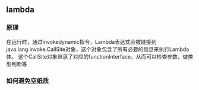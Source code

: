 ## lambda
### 原理
在运行时，通过invokedynamic指令，Lambda表达式会被链接到java.lang.invoke.CallSite对象，这个对象包含了所有必要的信息来执行Lambda体。
这个CallSite对象继承了对应的functionInterface，从而可以检查参数，做类型判断等
### 如何避免空纸质


